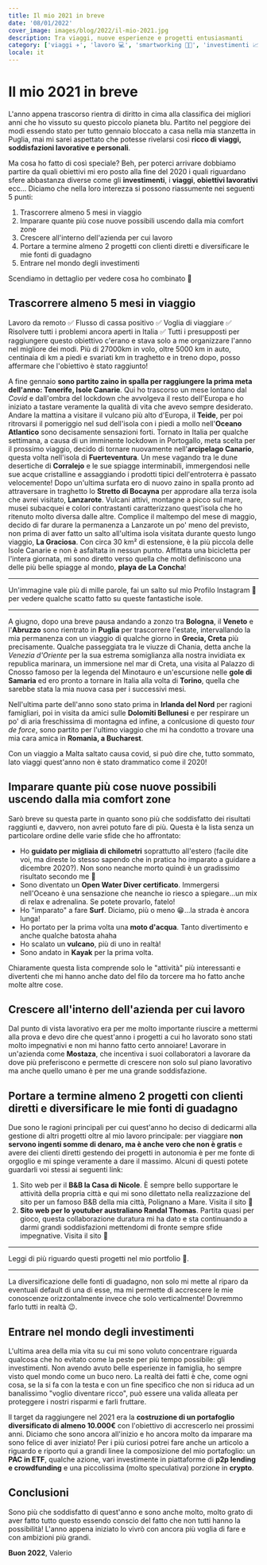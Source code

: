 ```yaml
---
title: Il mio 2021 in breve
date: '08/01/2022'
cover_image: images/blog/2022/il-mio-2021.jpg
description: Tra viaggi, nuove esperienze e progetti entusiasmanti
category: ['viaggi ✈️', 'lavoro 💻', 'smartworking 👨‍💻', 'investimenti 📈']
locale: it
---
```


# Il mio 2021 in breve

L'anno appena trascorso rientra di diritto in cima alla classifica dei migliori anni che ho vissuto su questo piccolo pianeta blu. Partito nel peggiore dei modi essendo stato per tutto gennaio bloccato a casa nella mia stanzetta in Puglia, mai mi sarei aspettato che potesse rivelarsi così **ricco di viaggi, soddisfazioni lavorative e personali**.

Ma cosa ho fatto di così speciale? Beh, per poterci arrivare dobbiamo partire da quali obiettivi mi ero posto alla fine del 2020 i quali riguardano sfere abbastanza diverse come gli **investimenti**, i **viaggi**, **obiettivi lavorativi** ecc... Diciamo che nella loro interezza si possono riassumente nei seguenti 5 punti:

1. Trascorrere almeno 5 mesi in viaggio
2. Imparare quante più cose nuove possibili uscendo dalla mia comfort zone
3. Crescere all'interno dell'azienda per cui lavoro
4. Portare a termine almeno 2 progetti con clienti diretti e diversificare le mie fonti di guadagno
5. Entrare nel mondo degli investimenti

Scendiamo in dettaglio per vedere cosa ho combinato 🧐

## Trascorrere almeno 5 mesi in viaggio

Lavoro da remoto ✅ Flusso di cassa positivo ✅ Voglia di viaggiare ✅ Risolvere tutti i problemi ancora aperti in Italia ✅
Tutti i presupposti per raggiungere questo obiettivo c'erano e stava solo a me organizzare l'anno nel migliore dei modi.
Più di 27000km in volo, oltre 5000 km in auto, centinaia di km a piedi e svariati km in traghetto e in treno dopo, posso affermare che l'obiettivo è stato raggiunto!

A fine gennaio **sono partito zaino in spalla per raggiungere la prima meta dell'anno: Tenerife, Isole Canarie**. Qui ho trascorso un mese lontano dal _Covid_ e dall'ombra del lockdown che avvolgeva il resto dell'Europa e ho iniziato a tastare veramente la qualità di vita che avevo sempre desiderato. Andare la mattina a visitare il vulcano più alto d'Europa, il **Teide**, per poi ritrovarsi il pomeriggio nel sud dell'isola con i piedi a mollo nell'**Oceano Atlantico** sono decisamente sensazioni forti.
Tornato in Italia per qualche settimana, a causa di un imminente lockdown in Portogallo, meta scelta per il prossimo viaggio, decido di tornare nuovamente nell'**arcipelago Canario**, questa volta nell'isola di **Fuerteventura**. Un mese vagando tra le dune desertiche di **Corralejo** e le sue spiagge interminabili, immergendosi nelle sue acque cristalline e assaggiando i prodotti tipici dell'entroterra è passato velocemente! Dopo un'ultima surfata ero di nuovo zaino in spalla pronto ad attraversare in traghetto lo **Stretto di Bocayna** per approdare alla terza isola che avrei visitato, **Lanzarote**. Vulcani attivi, montagne a picco sul mare, musei subacquei e colori contrastanti caratterizzano quest'isola che ho ritenuto molto diversa dalle altre. Complice il maltempo del mese di maggio, decido di far durare la permanenza a Lanzarote un po' meno del previsto, non prima di aver fatto un salto all'ultima isola visitata durante questo lungo viaggio, **La Graciosa**. Con circa 30 km² di estensione, è la più piccola delle Isole Canarie e non è asfaltata in nessun punto. Affittata una bicicletta per l'intera giornata, mi sono diretto verso quella che molti definiscono una delle più belle spiagge al mondo, **playa de La Concha**!

<hr/>

Un'immagine vale più di mille parole, fai un salto sul mio <Link  href="https://www.instagram.com/the_wanderer_developer/" title="Instagram The Wanderer Developer">Profilo Instagram 🔗</Link> per vedere qualche scatto fatto su queste fantastiche isole.

<hr/>

A giugno, dopo una breve pausa andando a zonzo tra **Bologna**, il **Veneto** e l'**Abruzzo** sono rientrato in **Puglia** per trascorrere l'estate, intervallando la mia permanenza con un viaggio di qualche giorno in **Grecia, Creta** più precisamente. Qualche passeggiata tra le viuzze di Chania, detta anche la _Venezia d'Oriente_ per la sua estrema somiglianza alla nostra invidiata ex republica marinara, un immersione nel mar di Creta, una visita al Palazzo di Cnosso famoso per la legenda del Minotauro e un'escursione nelle **gole di Samaria** ed ero pronto a tornare in Italia alla volta di **Torino**, quella che sarebbe stata la mia nuova casa per i successivi mesi.

Nell'ultima parte dell'anno sono stato prima in **Irlanda del Nord** per ragioni famigliari, poi in visita da amici sulle **Dolomiti Bellunesi** e per respirare un po' di aria freschissima di montagna ed infine, a conlcusione di questo _tour de force_, sono partito per l'ultimo viaggio che mi ha condotto a trovare una mia cara amica in **Romania, a Bucharest**.

Con un viaggio a Malta saltato causa covid, si può dire che, tutto sommato, lato viaggi quest'anno non è stato drammatico come il 2020!

## Imparare quante più cose nuove possibili uscendo dalla mia comfort zone

Sarò breve su questa parte in quanto sono più che soddisfatto dei risultati raggiunti e, davvero, non avrei potuto fare di più. Questa è la lista senza un particolare ordine delle varie sfide che ho affrontato:

- Ho **guidato per migliaia di chilometri** soprattutto all'estero (facile dite voi, ma direste lo stesso sapendo che in pratica ho imparato a guidare a dicembre 2020?). Non sono neanche morto quindi è un gradissimo risultato secondo me 🤣
- Sono diventato un **Open Water Diver certificato**. Immergersi nell'Oceano è una sensazione che neanche io riesco a spiegare...un mix di relax e adrenalina. Se potete provarlo, fatelo!
- Ho "imparato" a fare **Surf**. Diciamo, più o meno 😁...la strada è ancora lunga!
- Ho portato per la prima volta una **moto d'acqua**. Tanto divertimento e anche qualche batosta ahaha
- Ho scalato un **vulcano**, più di uno in realtà!
- Sono andato in **Kayak** per la prima volta.

Chiaramente questa lista comprende solo le "attività" più interessanti e divertenti che mi hanno anche dato del filo da torcere ma ho fatto anche molte altre cose.

## Crescere all'interno dell'azienda per cui lavoro

Dal punto di vista lavorativo era per me molto importante riuscire a mettermi alla prova e devo dire che quest'anno i progetti a cui ho lavorato sono stati molto impegnativi e non mi hanno fatto certo annoiare!
Lavorare in un'azienda come **Mostaza**, che incentiva i suoi collaboratori a lavorare da dove più preferiscono e permette di crescere non solo sul piano lavorativo ma anche quello umano è per me una grande soddisfazione.

## Portare a termine almeno 2 progetti con clienti diretti e diversificare le mie fonti di guadagno

Due sono le ragioni principali per cui quest'anno ho deciso di dedicarmi alla gestione di altri progetti oltre al mio lavoro principale: per viaggiare **non servono ingenti somme di denaro, ma è anche vero che non è gratis** e avere dei clienti diretti gestendo dei progetti in autonomia è per me fonte di orgoglio e mi spinge veramente a dare il massimo. Alcuni di questi potete guardarli voi stessi ai seguenti link:

1. Sito web per il **B&B la Casa di Nicole**. È sempre bello supportare le attività della propria città e qui mi sono dilettato nella realizzazione del sito per un famoso B&B della mia città, Polignano a Mare. <Link  href="https://www.lacasadinicole.com/" title="B&B la Casa di Nicole">Visita il sito 🔗</Link>
2. **Sito web per lo youtuber australiano Randal Thomas**. Partita quasi per gioco, questa collaborazione duratura mi ha dato e sta continuando a darmi grandi soddisfazioni mettendomi di fronte sempre sfide impegnative. <Link  href="https://randy.gg/" title="Sito web randy.gg">Visita il sito 🔗</Link>

<hr/>

Leggi di più riguardo questi progetti <Link  href="https://www.thewandererdeveloper.com/en#Portfolio" title="Portfolio The Wanderer Developer">nel mio portfolio 🔗</Link>.

<hr/>

La diversificazione delle fonti di guadagno, non solo mi mette al riparo da eventuali default di una di esse, ma mi permette di accrescere le mie conoscenze orizzontalmente invece che solo verticalmente! Dovremmo farlo tutti in realtà 😉.

## Entrare nel mondo degli investimenti

L'ultima area della mia vita su cui mi sono voluto concentrare riguarda qualcosa che ho evitato come la peste per più tempo possibile: gli investimenti. Non avendo avuto belle esperienze in famiglia, ho sempre visto quel mondo come un buco nero. La realtà dei fatti è che, come ogni cosa, se la si fa con la testa e con un fine specifico che non si riduca ad un banalissimo "voglio diventare ricco", può essere una valida alleata per proteggere i nostri risparmi e farli fruttare.

Il target da raggiungere nel 2021 era la **costruzione di un portafoglio diversificato di almeno 10.000€** con l'obiettivo di accrescerlo nei prossimi anni. Diciamo che sono ancora all'inizio e ho ancora molto da imparare ma sono felice di aver iniziato!
Per i più curiosi potrei fare anche un articolo a riguardo e riporto qui a grandi linee la composizione del mio portafoglio: un **PAC in ETF**, qualche azione, vari investimente in piattaforme di **p2p lending e crowdfunding** e una piccolissima (molto speculativa) porzione in **crypto**.

## Conclusioni

Sono più che soddisfatto di quest'anno e sono anche molto, molto grato di aver fatto tutto questo essendo conscio del fatto che non tutti hanno la possibilità!
L'anno appena iniziato lo vivrò con ancora più voglia di fare e con ambizioni più grandi.

**Buon 2022**,
Valerio
